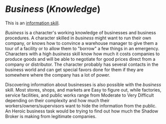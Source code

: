 # *Business* (*Knowledge*)

This is an [information skill](information-skills.md).

*Business* is a character's working knowledge of businesses and business procedures. A character skilled in *business*
might want to run their own company, or knows how to convince a warehouse manager to give them a tour of a facility or
to allow them to "borrow" a few things in an emergency. Characters with a high *business* skill know how much it costs
companies to produce goods and will be able to negotiate for good prices direct from a company or distributor. The
character probably has several contacts in the business world and can get special favors done for them if they are
somewhere where the company has a lot of power.

Discovering information about businesses is also possible with the *business* skill. Most stores, shops, and markets are
Easy to figure out, while factories, service facilities, and public works range from Moderate to Very Difficult
depending on their complexity and how much their workers/owners/supervisors want to hide the information from the
public. An Heroic business task would be trying to find out how much the Shadow Broker is making from legitimate
companies.
